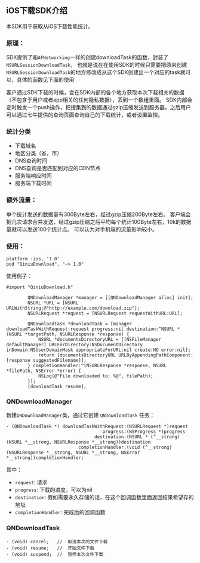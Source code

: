 
## iOS下载SDK介绍

本SDK用于获取从iOS下载性能统计。

### 原理：

SDK提供了和`AFNetworking`一样的创建downloadTask的函数，封装了`NSURLSessionDownloadTask`， 
也就是说在在使用SDK的时候只需要把原来创建`NSURLSessionDownloadTask`的地方修改成从这个SDK创建出一个对应的task就可以，具体的函数见下面的使用

客户通过SDK下载的时候，会在SDK内部的各个地方获取本次下载相关的数据（不包含于用户或者app相关的任何隐私数据），丢到一个数组里面。
SDK内部会定时触发一个push操作，把搜集到的数据通过gzip压缩发送到服务器。之后用户可以通过七牛提供的查询页面查询自己的下载统计，或者设置监控。

### 统计分类

- 下载域名
- 地区分类（省，市）
- DNS查询时间
- DNS查询是否匹配到对应的CDN节点
- 服务端响应时间
- 服务端下载时间

### 额外流量：

单个统计发送的数据量有300Byte左右，经过gzip压缩200Byte左右。
客户端会把几次请求合并发送，经过gzip压缩之后平均每个统计100Byte左右，10k的数据量就可以发送100个统计点。
可以认为对手机端的流量影响较小。

### 使用：

```
platform :ios, '7.0'
pod "QiniuDownload", "~> 1.0"
```

使用例子：

```
#import "QiniuDownload.h"

        QNDownloadManager *manager = [[QNDownloadManager alloc] init];
        NSURL *URL = [NSURL URLWithString:@"http://example.com/download.zip"];
        NSURLRequest *request = [NSURLRequest requestWithURL:URL];

        QNDownloadTask *downloadTask = [manager downloadTaskWithRequest:request progress:nil destination:^NSURL *(NSURL *targetPath, NSURLResponse *response) {
            NSURL *documentsDirectoryURL = [[NSFileManager defaultManager] URLForDirectory:NSDocumentDirectory inDomain:NSUserDomainMask appropriateForURL:nil create:NO error:nil];
            return [documentsDirectoryURL URLByAppendingPathComponent:[response suggestedFilename]];
        } completionHandler:^(NSURLResponse *response, NSURL *filePath, NSError *error) {
            NSLog(@"File downloaded to: %@", filePath);
        }];
        [downloadTask resume];

```

### QNDownloadManager

新建`QNDownloadManager`类，通过它创建 `QNDownloadTask` 任务：

```
- (QNDownloadTask *) downloadTaskWithRequest:(NSURLRequest *)request
                                    progress:(NSProgress *)progress
                                 destination:(NSURL * (^__strong)(NSURL *__strong, NSURLResponse *__strong))destination
                           completionHandler:(void (^__strong)(NSURLResponse *__strong, NSURL *__strong, NSError *__strong))completionHandler;
```

其中：

- `request`: 请求
- `progress`: 下载的进度，可以为nil
- `destination`: 假如需要永久存储的话，在这个回调函数里面返回结果希望存的地址
- `completionHandler`: 完成后的回调函数

### QNDownloadTask

```
- (void) cancel;   //  取消本次的文件下载
- (void) resume;   //  开始文件下载
- (void) suspend;  //  暂停本次文件下载
```
